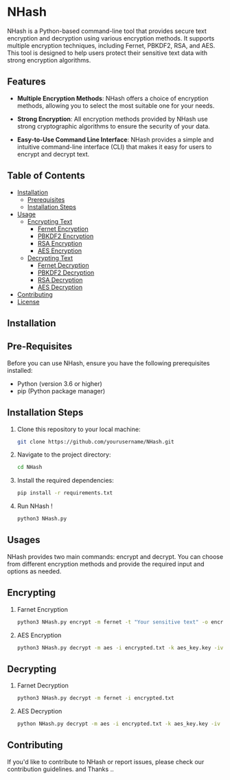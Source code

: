 # NHash

NHash is a Python-based command-line tool that provides secure text encryption and decryption using various encryption methods. It supports multiple encryption techniques, including Fernet, PBKDF2, RSA, and AES. This tool is designed to help users protect their sensitive text data with strong encryption algorithms.

## Features

- **Multiple Encryption Methods**: NHash offers a choice of encryption methods, allowing you to select the most suitable one for your needs.

- **Strong Encryption**: All encryption methods provided by NHash use strong cryptographic algorithms to ensure the security of your data.

- **Easy-to-Use Command Line Interface**: NHash provides a simple and intuitive command-line interface (CLI) that makes it easy for users to encrypt and decrypt text.

## Table of Contents

- [Installation](#installation)
  - [Prerequisites](#prerequisites)
  - [Installation Steps](#installation-steps)
- [Usage](#usage)
  - [Encrypting Text](#encrypting-text)
    - [Fernet Encryption](#fernet-encryption)
    - [PBKDF2 Encryption](#pbkdf2-encryption)
    - [RSA Encryption](#rsa-encryption)
    - [AES Encryption](#aes-encryption)
  - [Decrypting Text](#decrypting-text)
    - [Fernet Decryption](#fernet-decryption)
    - [PBKDF2 Decryption](#pbkdf2-decryption)
    - [RSA Decryption](#rsa-decryption)
    - [AES Decryption](#aes-decryption)
- [Contributing](#contributing)
- [License](#license)

## Installation

## Pre-Requisites

Before you can use NHash, ensure you have the following prerequisites installed:

- Python (version 3.6 or higher)
- pip (Python package manager)

## Installation Steps

1. Clone this repository to your local machine:

   ```bash
   git clone https://github.com/yourusername/NHash.git

2. Navigate to the project directory:
    ```bash
    cd NHash

3. Install the required dependencies:
    ```bash
    pip install -r requirements.txt

4. Run NHash !
    ```bash
    python3 NHash.py

## Usages

NHash provides two main commands: encrypt and decrypt. You can choose from different encryption methods and provide the required input and options as needed.

## Encrypting

1. Farnet Encryption
    ```bash
    python3 NHash.py encrypt -m fernet -t "Your sensitive text" -o encrypted.txt

2. AES Encryption
    ```bash
    python3 NHash.py decrypt -m aes -i encrypted.txt -k aes_key.key -iv iv_aes.key

## Decrypting

1. Farnet Decryption
    ```bash
    python3 NHash.py decrypt -m fernet -i encrypted.txt

2. AES Decryption
    ```bash
    python NHash.py decrypt -m aes -i encrypted.txt -k aes_key.key -iv iv_aes.key

## Contributing

If you'd like to contribute to NHash or report issues, please check our contribution guidelines. and Thanks ..


